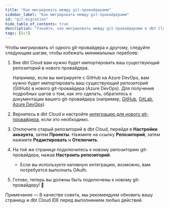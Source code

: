 ```yaml
---
title: "Как мигрировать между git-провайдерами"
sidebar_label: "Как мигрировать между git-провайдерами"
id: "git-migration"
hide_table_of_contents: true
description: "Узнайте, как мигрировать между git-провайдерами в dbt Cloud с минимальными перебоями."
tags: [Git]
---
```


Чтобы мигрировать от одного git-провайдера к другому, следуйте следующим шагам, чтобы избежать минимальных перебоев:

1. Вне dbt Cloud вам нужно будет импортировать ваш существующий репозиторий в нового провайдера.

   Например, если вы мигрируете с GitHub на Azure DevOps, вам нужно будет импортировать ваш существующий репозиторий (GitHub) в нового git-провайдера (Azure DevOps). Для получения подробных шагов о том, как это сделать, обратитесь к документации вашего git-провайдера (например, [GitHub](https://docs.github.com/en/migrations/importing-source-code/using-github-importer/importing-a-repository-with-github-importer), [GitLab](https://docs.gitlab.com/ee/user/project/import/repo_by_url.html), [Azure DevOps](https://learn.microsoft.com/en-us/azure/devops/repos/git/import-git-repository?view=azure-devops)).

2. Вернитесь в dbt Cloud и настройте [интеграцию для нового git-провайдера](/docs/cloud/git/connect-github), если это необходимо.
3. Отключите старый репозиторий в dbt Cloud, перейдя в **Настройки аккаунта**, затем **Проекты**. Нажмите на ссылку **Репозиторий**, затем нажмите **Редактировать** и **Отключить**.

   <Lightbox src="/img/docs/dbt-cloud/disconnect-repo.png" title="Отключите и подключите ваш git-репозиторий на страницах настроек аккаунта dbt Cloud."/>

4. На той же странице подключитесь к новому репозиторию git-провайдера, нажав **Настроить репозиторий**.
   - Если вы используете нативную интеграцию, возможно, вам потребуется выполнить OAuth.

5. Готово, теперь вы должны быть подключены к новому git-провайдеру! 🎉

Примечание &mdash; В качестве совета, мы рекомендуем обновить вашу страницу и dbt Cloud IDE перед выполнением любых действий.